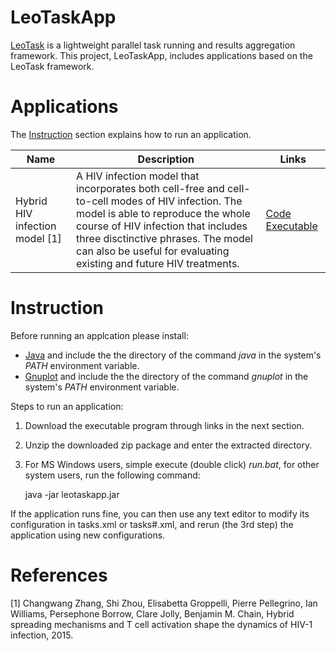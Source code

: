 # LeoTaskApp

[LeoTask](http://github.com/mleoking/LeoTask) is a lightweight parallel task running and results aggregation framework. This project, LeoTaskApp, includes applications based on the LeoTask framework.

# Applications

The [Instruction](#Instruction) section explains how to run an application.

Name  | Description | Links
----- |-------------|----------
Hybrid HIV infection model [1] | A HIV infection model that incorporates both cell-free and cell-to-cell modes of HIV infection. The model is able to reproduce the whole course of HIV infection that includes three disctinctive phrases. The model can also be useful for evaluating existing and future HIV treatments. | [Code](leotaskapp/src/org/leores/task/app/ModelHIV.java) [Executable](https://github.com/mleoking/LeoTaskApp/releases/download/v1.0.0/modelhiv.zip)

# Instruction

Before running an applcation please install:

* [Java](http://www.oracle.com/technetwork/java/javase/downloads/jdk7-downloads-1880260.html) and include the the directory of the command _java_ in the system's _PATH_ environment variable.
* [Gnuplot](http://sourceforge.net/projects/gnuplot/files/gnuplot/4.6.5/) and include the the directory of the command _gnuplot_ in the system's _PATH_ environment variable.

Steps to run an application:

1. Download the executable program through links in the next section.
2. Unzip the downloaded zip package and enter the extracted directory.
3. For MS Windows users, simple execute (double click) _run.bat_, for other system users, run the following command:

    java -jar leotaskapp.jar

If the application runs fine, you can then use any text editor to modify its configuration in tasks.xml or tasks#.xml, and rerun (the 3rd step) the application using new configurations.

# References

[1] Changwang Zhang, Shi Zhou, Elisabetta Groppelli, Pierre Pellegrino, Ian Williams, Persephone Borrow, Clare Jolly, Benjamin M. Chain, Hybrid spreading mechanisms and T cell activation shape the dynamics of HIV-1 infection, 2015.
